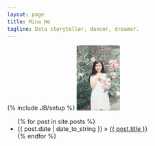 ```yaml
---
layout: page
title: Mina He
tagline: Data storyteller, dancer, dreamer.
---
```

{% include JB/setup %}
<img src="/img/photo.jpg" width="20%" height="20%"> 


<ul class="posts">
  {% for post in site.posts %}
    <li><span>{{ post.date | date_to_string }}</span> &raquo; <a href="{{ BASE_PATH }}{{ post.url }}">{{ post.title }}</a></li>
  {% endfor %}
</ul>
